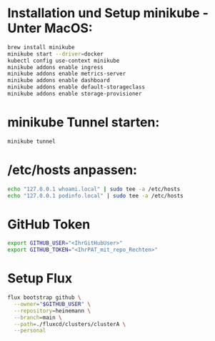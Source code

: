# Installation und Setup minikube - Unter MacOS:
```bash
brew install minikube
minikube start --driver=docker
kubectl config use-context minikube
minikube addons enable ingress
minikube addons enable metrics-server
minikube addons enable dashboard
minikube addons enable default-storageclass
minikube addons enable storage-provisioner
```

# minikube Tunnel starten:
```bash
minikube tunnel
```

# /etc/hosts anpassen:
```bash
echo "127.0.0.1 whoami.local" | sudo tee -a /etc/hosts
echo "127.0.0.1 podinfo.local" | sudo tee -a /etc/hosts
```

# GitHub Token
```bash
export GITHUB_USER="<IhrGitHubUser>"
export GITHUB_TOKEN="<IhrPAT_mit_repo_Rechten>"
```

# Setup Flux
```bash
flux bootstrap github \
  --owner="$GITHUB_USER" \
  --repository=heinemann \
  --branch=main \
  --path=./fluxcd/clusters/clusterA \
  --personal
```
